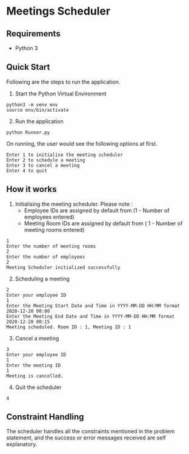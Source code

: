 # Meetings Scheduler

## Requirements
* Python 3

## Quick Start
Following are the steps to run the application.

1. Start the Python Virtual Environment

```
python3 -m venv env
source env/bin/activate
```

2. Run the application

```
python Runner.py
```

On running, the user would see the following options at first.

```
Enter 1 to initialise the meeting scheduler
Enter 2 to schedule a meeting
Enter 3 to cancel a meeting
Enter 4 to quit
```

## How it works

1. Initialising the meeting scheduler.
   Please note :
   - Employee IDs are assigned by default from (1 - Number of employees entered)
   - Meeting Room IDs are assigned by default from ( 1 - Number of meeting rooms entered)

```
1
Enter the number of meeting rooms
2
Enter the number of employees
2
Meeting Scheduler initialized successfully
```

2. Scheduling a meeting

```
2
Enter your employee ID
1
Enter the Meeting Start Date and Time in YYYY-MM-DD HH:MM format
2020-12-20 00:00
Enter the Meeting End Date and Time in YYYY-MM-DD HH:MM format
2020-12-20 00:15
Meeting scheduled. Room ID : 1, Meeting ID : 1
```

3. Cancel a meeting

```
3
Enter your employee ID
1
Enter the meeting ID
1
Meeting is cancelled.
```

4. Quit the scheduler

```
4
```

## Constraint Handling

The scheduler handles all the constraints mentioned in the problem statement, and the success or error messages received are self explanatory.
